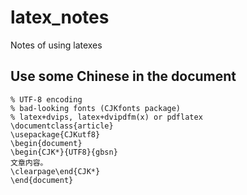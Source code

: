 # latex_notes
Notes of using latexes



## Use some Chinese in the document

```
% UTF-8 encoding
% bad-looking fonts (CJKfonts package)
% latex+dvips, latex+dvipdfm(x) or pdflatex
\documentclass{article}
\usepackage{CJKutf8}
\begin{document}
\begin{CJK*}{UTF8}{gbsn}
文章内容。
\clearpage\end{CJK*}
\end{document}
```

